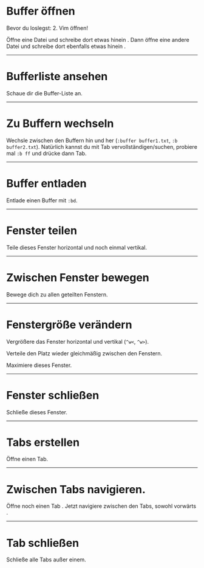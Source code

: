 # Buffer öffnen

Bevor du loslegst: 2. Vim öffnen!

Öffne eine Datei und schreibe dort etwas hinein . Dann öffne
eine andere Datei und schreibe dort ebenfalls etwas hinein .

-------------------------------------------------------------------------------
# Bufferliste ansehen

Schaue dir die Buffer-Liste an. 

-------------------------------------------------------------------------------
# Zu Buffern wechseln

Wechsle zwischen den Buffern hin und her (`:buffer buffer1.txt`, `:b
buffer2.txt`). Natürlich kannst du mit Tab vervollständigen/suchen, probiere
mal `:b ff` und drücke dann Tab.

-------------------------------------------------------------------------------
# Buffer entladen

Entlade einen Buffer mit `:bd`.

-------------------------------------------------------------------------------
# Fenster teilen

Teile dieses Fenster horizontal und noch einmal vertikal. 

-------------------------------------------------------------------------------
# Zwischen Fenster bewegen

Bewege dich zu allen geteilten Fenstern. 

-------------------------------------------------------------------------------
# Fenstergröße verändern

Vergrößere das Fenster horizontal  und vertikal (`^w<`,
`^w>`).

Verteile den Platz wieder gleichmäßig zwischen den Fenstern. 

Maximiere dieses Fenster. 

-------------------------------------------------------------------------------
# Fenster schließen

Schließe dieses Fenster. 

-------------------------------------------------------------------------------
# Tabs erstellen

Öffne einen Tab. 

-------------------------------------------------------------------------------
# Zwischen Tabs navigieren.

Öffne noch einen Tab . Jetzt navigiere zwischen den Tabs, sowohl
vorwärts .

-------------------------------------------------------------------------------
# Tab schließen

Schließe alle Tabs außer einem. 
